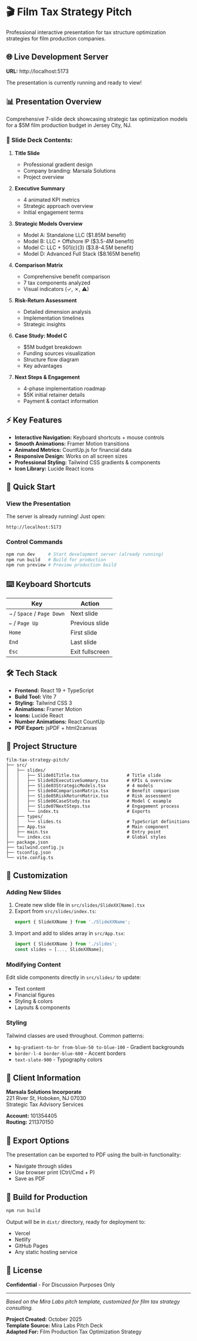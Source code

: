 # 🎬 Film Tax Strategy Pitch

Professional interactive presentation for tax structure optimization strategies for film production companies.

## 🌐 Live Development Server

**URL:** http://localhost:5173

The presentation is currently running and ready to view!

## 📊 Presentation Overview

Comprehensive 7-slide deck showcasing strategic tax optimization models for a $5M film production budget in Jersey City, NJ.

### 📑 Slide Deck Contents:

1. **Title Slide**
   - Professional gradient design
   - Company branding: Marsala Solutions
   - Project overview

2. **Executive Summary**
   - 4 animated KPI metrics
   - Strategic approach overview
   - Initial engagement terms

3. **Strategic Models Overview**
   - Model A: Standalone LLC ($1.85M benefit)
   - Model B: LLC + Offshore IP ($3.5-4M benefit)
   - Model C: LLC + 501(c)(3) ($3.8-4.5M benefit)
   - Model D: Advanced Full Stack ($8.165M benefit)

4. **Comparison Matrix**
   - Comprehensive benefit comparison
   - 7 tax components analyzed
   - Visual indicators (✓, ✗, ⚠)

5. **Risk-Return Assessment**
   - Detailed dimension analysis
   - Implementation timelines
   - Strategic insights

6. **Case Study: Model C**
   - $5M budget breakdown
   - Funding sources visualization
   - Structure flow diagram
   - Key advantages

7. **Next Steps & Engagement**
   - 4-phase implementation roadmap
   - $5K initial retainer details
   - Payment & contact information

## ⚡ Key Features

- **Interactive Navigation:** Keyboard shortcuts + mouse controls
- **Smooth Animations:** Framer Motion transitions
- **Animated Metrics:** CountUp.js for financial data
- **Responsive Design:** Works on all screen sizes
- **Professional Styling:** Tailwind CSS gradients & components
- **Icon Library:** Lucide React icons

## 🚀 Quick Start

### View the Presentation

The server is already running! Just open:
```
http://localhost:5173
```

### Control Commands

```bash
npm run dev     # Start development server (already running)
npm run build   # Build for production
npm run preview # Preview production build
```

## ⌨️ Keyboard Shortcuts

| Key | Action |
|-----|--------|
| `→` / `Space` / `Page Down` | Next slide |
| `←` / `Page Up` | Previous slide |
| `Home` | First slide |
| `End` | Last slide |
| `Esc` | Exit fullscreen |

## 🛠 Tech Stack

- **Frontend:** React 19 + TypeScript
- **Build Tool:** Vite 7
- **Styling:** Tailwind CSS 3
- **Animations:** Framer Motion
- **Icons:** Lucide React
- **Number Animations:** React CountUp
- **PDF Export:** jsPDF + html2canvas

## 📁 Project Structure

```
film-tax-strategy-pitch/
├── src/
│   ├── slides/
│   │   ├── Slide01Title.tsx                  # Title slide
│   │   ├── Slide02ExecutiveSummary.tsx       # KPIs & overview
│   │   ├── Slide03StrategicModels.tsx        # 4 models
│   │   ├── Slide04ComparisonMatrix.tsx       # Benefit comparison
│   │   ├── Slide05RiskReturnMatrix.tsx       # Risk assessment
│   │   ├── Slide06CaseStudy.tsx              # Model C example
│   │   ├── Slide07NextSteps.tsx              # Engagement process
│   │   └── index.ts                          # Exports
│   ├── types/
│   │   └── slides.ts                         # TypeScript definitions
│   ├── App.tsx                               # Main component
│   ├── main.tsx                              # Entry point
│   └── index.css                             # Global styles
├── package.json
├── tailwind.config.js
├── tsconfig.json
└── vite.config.ts
```

## 🎨 Customization

### Adding New Slides

1. Create new slide file in `src/slides/SlideXX[Name].tsx`
2. Export from `src/slides/index.ts`:
   ```typescript
   export { SlideXXName } from './SlideXXName';
   ```
3. Import and add to slides array in `src/App.tsx`:
   ```typescript
   import { SlideXXName } from './slides';
   const slides = [..., SlideXXName];
   ```

### Modifying Content

Edit slide components directly in `src/slides/` to update:
- Text content
- Financial figures
- Styling & colors
- Layouts & components

### Styling

Tailwind classes are used throughout. Common patterns:
- `bg-gradient-to-br from-blue-50 to-blue-100` - Gradient backgrounds
- `border-l-4 border-blue-600` - Accent borders
- `text-slate-900` - Typography colors

## 💼 Client Information

**Marsala Solutions Incorporate**  
221 River St, Hoboken, NJ 07030  
Strategic Tax Advisory Services

**Account:** 101354405  
**Routing:** 211370150

## 📄 Export Options

The presentation can be exported to PDF using the built-in functionality:
- Navigate through slides
- Use browser print (Ctrl/Cmd + P)
- Save as PDF

## 🔧 Build for Production

```bash
npm run build
```

Output will be in `dist/` directory, ready for deployment to:
- Vercel
- Netlify
- GitHub Pages
- Any static hosting service

## 📝 License

**Confidential** - For Discussion Purposes Only

---

*Based on the Mira Labs pitch template, customized for film tax strategy consulting.*

**Project Created:** October 2025  
**Template Source:** Mira Labs Pitch Deck  
**Adapted For:** Film Production Tax Optimization Strategy

